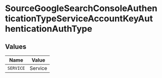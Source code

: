 # SourceGoogleSearchConsoleAuthenticationTypeServiceAccountKeyAuthenticationAuthType


## Values

| Name      | Value     |
| --------- | --------- |
| `SERVICE` | Service   |